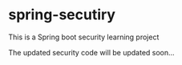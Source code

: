 # spring-secutiry
This is a Spring boot security learning project

The updated security code will be updated soon...

